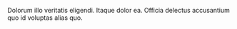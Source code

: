 Dolorum illo veritatis eligendi.
Itaque dolor ea.
Officia delectus accusantium quo id voluptas alias quo.